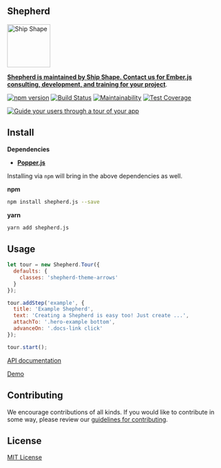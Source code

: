 ## Shepherd

<a href="https://shipshape.io/"><img src="http://i.imgur.com/KVqNjgO.png" alt="Ship Shape" width="100" height="100"/></a>

**[Shepherd is maintained by Ship Shape. Contact us for Ember.js consulting, development, and training for your project](https://shipshape.io/ember-consulting/)**.

[![npm version](https://badge.fury.io/js/shepherd.js.svg)](http://badge.fury.io/js/shepherd.js)
[![Build Status](https://travis-ci.org/shipshapecode/shepherd.svg?branch=master)](https://travis-ci.org/shipshapecode/shepherd)
[![Maintainability](https://api.codeclimate.com/v1/badges/b295b0cc0d828ccc1b76/maintainability)](https://codeclimate.com/github/shipshapecode/shepherd/maintainability)
[![Test Coverage](https://api.codeclimate.com/v1/badges/b295b0cc0d828ccc1b76/test_coverage)](https://codeclimate.com/github/shipshapecode/shepherd/test_coverage)


[![Guide your users through a tour of your app](http://i.imgur.com/LDhfBvd.png)](https://shipshapecode.github.io/shepherd/docs/welcome/)


## Install

__Dependencies__

* __[Popper.js](https://github.com/FezVrasta/popper.js)__

Installing via `npm` will bring in the above dependencies as well.

__npm__
```bash
npm install shepherd.js --save
```

__yarn__
```bash
yarn add shepherd.js
```

## Usage

```javascript
let tour = new Shepherd.Tour({
  defaults: {
    classes: 'shepherd-theme-arrows'
  }
});

tour.addStep('example', {
  title: 'Example Shepherd',
  text: 'Creating a Shepherd is easy too! Just create ...',
  attachTo: '.hero-example bottom',
  advanceOn: '.docs-link click'
});

tour.start();
```

[API documentation](https://shipshapecode.github.io/shepherd/)

[Demo](https://shipshapecode.github.io/shepherd/docs/welcome/)


## Contributing

We encourage contributions of all kinds. If you would like to contribute in some way, please review our [guidelines for contributing](CONTRIBUTING.md).


## License
[MIT License](LICENSE)
